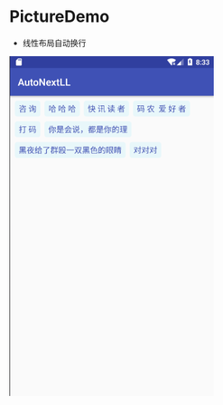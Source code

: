 # PictureDemo 
* 线性布局自动换行<br/>

![image](https://github.com/kangkangding/AutoNextLL/blob/master/app/src/main/assets/QQ截图20180124163329.png)


